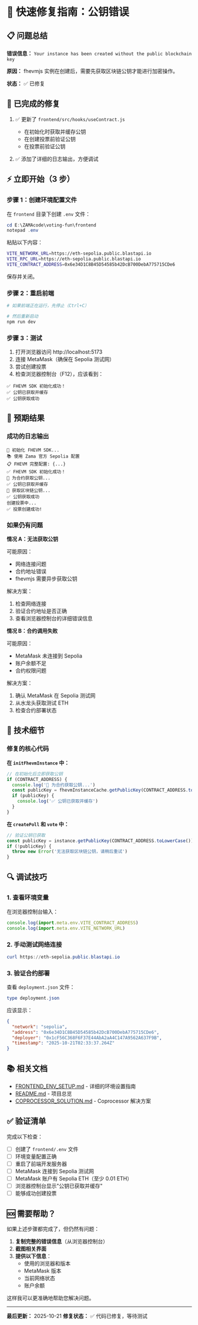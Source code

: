 # 🚀 快速修复指南：公钥错误

## 📋 问题总结

**错误信息：** `Your instance has been created without the public blockchain key`

**原因：** fhevmjs 实例在创建后，需要先获取区块链公钥才能进行加密操作。

**状态：** ✅ 已修复

## 🔧 已完成的修复

1. ✅ 更新了 `frontend/src/hooks/useContract.js`
   - 在初始化时获取并缓存公钥
   - 在创建投票前验证公钥
   - 在投票前验证公钥

2. ✅ 添加了详细的日志输出，方便调试

## ⚡ 立即开始（3 步）

### 步骤 1：创建环境配置文件

在 `frontend` 目录下创建 `.env` 文件：

```powershell
cd E:\ZAMAcode\voting-fun\frontend
notepad .env
```

粘贴以下内容：

```bash
VITE_NETWORK_URL=https://eth-sepolia.public.blastapi.io
VITE_RPC_URL=https://eth-sepolia.public.blastapi.io
VITE_CONTRACT_ADDRESS=0x6e34D1C8B45D54585b42DcB700DebA775715CDe6
```

保存并关闭。

### 步骤 2：重启前端

```powershell
# 如果前端正在运行，先停止（Ctrl+C）

# 然后重新启动
npm run dev
```

### 步骤 3：测试

1. 打开浏览器访问 http://localhost:5173
2. 连接 MetaMask（确保在 Sepolia 测试网）
3. 尝试创建投票
4. 检查浏览器控制台（F12），应该看到：

```
✅ FHEVM SDK 初始化成功！
✅ 公钥已获取并缓存
✅ 公钥获取成功
```

## 🎯 预期结果

### 成功的日志输出

```
🔐 初始化 FHEVM SDK...
📚 使用 Zama 官方 Sepolia 配置
📋 FHEVM 完整配置: {...}
✅ FHEVM SDK 初始化成功！
🔑 为合约获取公钥...
✅ 公钥已获取并缓存
🔑 获取区块链公钥...
✅ 公钥获取成功
创建投票中...
✅ 投票创建成功!
```

### 如果仍有问题

**情况 A：无法获取公钥**

可能原因：
- 网络连接问题
- 合约地址错误
- fhevmjs 需要异步获取公钥

解决方案：
1. 检查网络连接
2. 验证合约地址是否正确
3. 查看浏览器控制台的详细错误信息

**情况 B：合约调用失败**

可能原因：
- MetaMask 未连接到 Sepolia
- 账户余额不足
- 合约权限问题

解决方案：
1. 确认 MetaMask 在 Sepolia 测试网
2. 从水龙头获取测试 ETH
3. 检查合约部署状态

## 📝 技术细节

### 修复的核心代码

**在 `initFhevmInstance` 中：**

```javascript
// 在初始化后立即获取公钥
if (CONTRACT_ADDRESS) {
  console.log('🔑 为合约获取公钥...')
  const publicKey = fhevmInstanceCache.getPublicKey(CONTRACT_ADDRESS.toLowerCase())
  if (publicKey) {
    console.log('✅ 公钥已获取并缓存')
  }
}
```

**在 `createPoll` 和 `vote` 中：**

```javascript
// 验证公钥已获取
const publicKey = instance.getPublicKey(CONTRACT_ADDRESS.toLowerCase())
if (!publicKey) {
  throw new Error('无法获取区块链公钥，请稍后重试')
}
```

## 🔍 调试技巧

### 1. 查看环境变量

在浏览器控制台输入：

```javascript
console.log(import.meta.env.VITE_CONTRACT_ADDRESS)
console.log(import.meta.env.VITE_NETWORK_URL)
```

### 2. 手动测试网络连接

```powershell
curl https://eth-sepolia.public.blastapi.io
```

### 3. 验证合约部署

查看 `deployment.json` 文件：

```powershell
type deployment.json
```

应该显示：
```json
{
  "network": "sepolia",
  "address": "0x6e34D1C8B45D54585b42DcB700DebA775715CDe6",
  "deployer": "0x1cF56C368F6F37E44AbA2aA4C147A9562A637F9B",
  "timestamp": "2025-10-21T02:33:37.264Z"
}
```

## 📚 相关文档

- [FRONTEND_ENV_SETUP.md](./FRONTEND_ENV_SETUP.md) - 详细的环境设置指南
- [README.md](./README.md) - 项目总览
- [COPROCESSOR_SOLUTION.md](./COPROCESSOR_SOLUTION.md) - Coprocessor 解决方案

## ✅ 验证清单

完成以下检查：

- [ ] 创建了 `frontend/.env` 文件
- [ ] 环境变量配置正确
- [ ] 重启了前端开发服务器
- [ ] MetaMask 连接到 Sepolia 测试网
- [ ] MetaMask 账户有 Sepolia ETH（至少 0.01 ETH）
- [ ] 浏览器控制台显示"公钥已获取并缓存"
- [ ] 能够成功创建投票

## 🆘 需要帮助？

如果上述步骤都完成了，但仍然有问题：

1. **复制完整的错误信息**（从浏览器控制台）
2. **截图相关界面**
3. **提供以下信息**：
   - 使用的浏览器和版本
   - MetaMask 版本
   - 当前网络状态
   - 账户余额

这样我可以更准确地帮助您解决问题。

---

**最后更新：** 2025-10-21
**修复状态：** ✅ 代码已修复，等待测试


